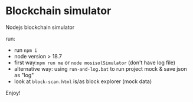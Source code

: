 # Blockchain simulator
Nodejs blockchain simulator

run:
- run `npm i`
- node version > 18.7
- first way:`npm run me` or `node mosisolSimulator` (don't have log file)
- alternative way: using `run-and-log.bat` to run project mock & save json as "log"
- look at `block-scan.html` is/as block explorer (mock data)

Enjoy!
